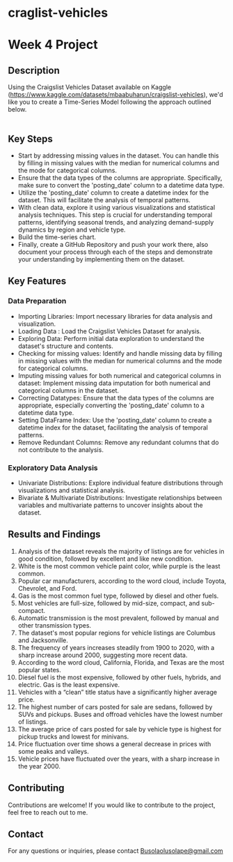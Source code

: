 # craglist-vehicles
# Week 4 Project

## Description
Using the Craigslist Vehicles Dataset available on Kaggle (https://www.kaggle.com/datasets/mbaabuharun/craigslist-vehicles), we'd like you to create a Time-Series Model following the approach outlined below. <br> <br>

## Key Steps
- Start by addressing missing values in the dataset. You can handle this by filling in missing values with the median for numerical columns and the mode for categorical columns.
- Ensure that the data types of the columns are appropriate. Specifically, make sure to convert the 'posting_date' column to a datetime data type.
- Utilize the 'posting_date' column to create a datetime index for the dataset. This will facilitate the analysis of temporal patterns.
- With clean data, explore it using various visualizations and statistical analysis techniques. This step is crucial for understanding temporal patterns, identifying seasonal trends, and analyzing demand-supply dynamics by region and vehicle type.
- Build the time-series chart.
- Finally, create a GitHub Repository and push your work there, also document your process through each of the steps and demonstrate your understanding by implementing them on the dataset.

## Key Features

### Data Preparation
- Importing Libraries: Import necessary libraries for data analysis and visualization.
- Loading Data : Load the Craigslist Vehicles Dataset for analysis.
- Exploring Data: Perform initial data exploration to understand the dataset's structure and contents.
- Checking for missing values: Identify and handle missing data by filling in missing values with the median for numerical columns and the mode for categorical columns.
- Imputing missing values for both numerical and categorical columns in dataset:  Implement missing data imputation for both numerical and categorical columns in the dataset.
- Correcting Datatypes: Ensure that the data types of the columns are appropriate, especially converting the 'posting_date' column to a datetime data type.
- Setting DataFrame Index: Use the 'posting_date' column to create a datetime index for the dataset, facilitating the analysis of temporal patterns.
- Remove Redundant Columns: Remove any redundant columns that do not contribute to the analysis.

### Exploratory Data Analysis
- Univariate Distributions: Explore individual feature distributions through visualizations and statistical analysis.
- Bivariate & Multivariate Distributions: Investigate relationships between variables and multivariate patterns to uncover insights about the dataset.

## Results and Findings
1. Analysis of the dataset reveals the majority of listings are for vehicles in good condition, followed by excellent and like new condition.
1. White is the most common vehicle paint color, while purple is the least common.
1. Popular car manufacturers, according to the word cloud, include Toyota, Chevrolet, and Ford.
1. Gas is the most common fuel type, followed by diesel and other fuels.
1. Most vehicles are full-size, followed by mid-size, compact, and sub-compact.
1. Automatic transmission is the most prevalent, followed by manual and other transmission types.
1. The dataset's most popular regions for vehicle listings are Columbus and Jacksonville.
1. The frequency of years increases steadily from 1900 to 2020, with a sharp increase around 2000, suggesting more recent data.
1. According to the word cloud, California, Florida, and Texas are the most popular states.
1. Diesel fuel is the most expensive, followed by other fuels, hybrids, and electric. Gas is the least expensive.
1. Vehicles with a “clean” title status have a significantly higher average price.
1. The highest number of cars posted for sale are sedans, followed by SUVs and pickups. Buses and offroad vehicles have the lowest number of listings.
1. The average price of cars posted for sale by vehicle type is highest for pickup trucks and lowest for minivans.
1. Price fluctuation over time shows a general decrease in prices with some peaks and valleys.
1. Vehicle prices have fluctuated over the years, with a sharp increase in the year 2000.

## Contributing
Contributions are welcome! If you would like to contribute to the project, feel free to reach out to me.

## Contact
For any questions or inquiries, please contact 	Busolaolusolape@gmail.com
